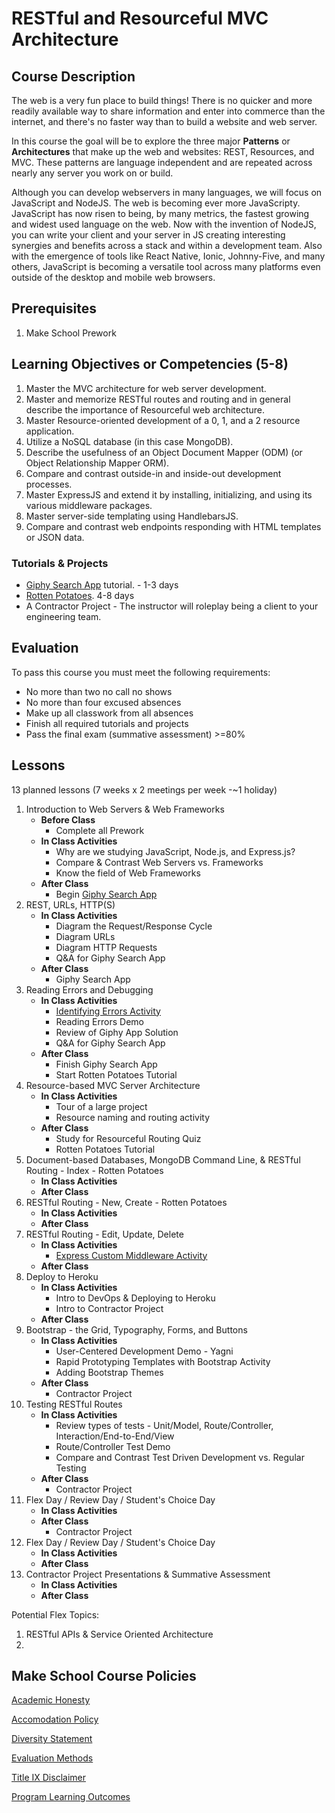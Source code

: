 # RESTful and Resourceful MVC Architecture

## Course Description

The web is a very fun place to build things! There is no quicker and more readily available way to share information and enter into commerce than the internet, and there's no faster way than to build a website and web server.

In this course the goal will be to explore the three major **Patterns** or **Architectures** that make up the web and websites: REST, Resources, and MVC. These patterns are language independent and are repeated across nearly any server you work on or build.

Although you can develop webservers in many languages, we will focus on JavaScript and NodeJS. The web is becoming ever more JavaScripty. JavaScript has now risen to being, by many metrics, the fastest growing and widest used language on the web. Now with the invention of NodeJS, you can write your client and your server in JS creating interesting synergies and benefits across a stack and within a development team. Also with the emergence of tools like React Native, Ionic, Johnny-Five, and many others, JavaScript is becoming a versatile tool across many platforms even outside of the desktop and mobile web browsers.

## Prerequisites

1. Make School Prework

## Learning Objectives or Competencies (5-8)

1. Master the MVC architecture for web server development.
1. Master and memorize RESTful routes and routing and in general describe the importance of Resourceful web architecture.
1. Master Resource-oriented development of a 0, 1, and a 2 resource application.
1. Utilize a NoSQL database (in this case MongoDB).
1. Describe the usefulness of an Object Document Mapper (ODM) (or Object Relationship Mapper ORM).
1. Compare and contrast outside-in and inside-out development processes.
1. Master ExpressJS and extend it by installing, initializing, and using its various middleware packages.
1. Master server-side templating using HandlebarsJS.
1. Compare and contrast web endpoints responding with HTML templates or JSON data.

### Tutorials & Projects

- [Giphy Search App](https://www.makeschool.com/online-courses/tutorials/giphy-search-app-with-node-js/your-node-environment) tutorial. - 1-3 days
- [Rotten Potatoes](https://www.makeschool.com/online-courses/tutorials/rotten-potatoes-movie-reviews-with-express-js/bootstrap-an-express-project). 4-8 days
- A Contractor Project - The instructor will roleplay being a client to your engineering team.

## Evaluation

To pass this course you must meet the following requirements:

- No more than two no call no shows
- No more than four excused absences
- Make up all classwork from all absences
- Finish all required tutorials and projects
- Pass the final exam (summative assessment) >=80%


## Lessons

13 planned lessons (7 weeks x 2 meetings per week -~1 holiday)

1. Introduction to Web Servers & Web Frameworks
    - **Before Class**
        -  Complete all Prework
    - **In Class Activities** 
        - Why are we studying JavaScript, Node.js, and Express.js?
        - Compare & Contrast Web Servers vs. Frameworks
        - Know the field of Web Frameworks
    - **After Class**
        - Begin [Giphy Search App](https://www.makeschool.com/online-courses/tutorials/giphy-search-app-with-node-js/your-node-environment)
1. REST, URLs, HTTP(S)
    - **In Class Activities**
        - Diagram the Request/Response Cycle
        - Diagram URLs
        - Diagram HTTP Requests
        - Q&A for Giphy Search App
    - **After Class**
        - Giphy Search App
1. Reading Errors and Debugging
    - **In Class Activities** 
        - [Identifying Errors Activity](https://developer.mozilla.org/en-US/docs/Web/JavaScript/Reference/Errors)
        - Reading Errors Demo
        - Review of Giphy App Solution
        - Q&A for Giphy Search App
    - **After Class**
        - Finish Giphy Search App 
        - Start Rotten Potatoes Tutorial
1. Resource-based MVC Server Architecture
    - **In Class Activities**
        - Tour of a large project
        - Resource naming and routing activity
    - **After Class**
        - Study for Resourceful Routing Quiz
        - Rotten Potatoes Tutorial
1. Document-based Databases, MongoDB Command Line, & RESTful Routing - Index - Rotten Potatoes
    - **In Class Activities**
    - **After Class**
1. RESTful Routing - New, Create - Rotten Potatoes
    - **In Class Activities**
    - **After Class**
1. RESTful Routing - Edit, Update, Delete
    - **In Class Activities**
        - [Express Custom Middleware Activity](https://expressjs.com/en/guide/writing-middleware.html)
    - **After Class**
1. Deploy to Heroku
    - **In Class Activities**
        - Intro to DevOps & Deploying to Heroku
        - Intro to Contractor Project
    - **After Class**
1. Bootstrap - the Grid, Typography, Forms, and Buttons 
    - **In Class Activities**
        - User-Centered Development Demo - Yagni
        - Rapid Prototyping Templates with Bootstrap Activity
        - Adding Bootstrap Themes
    - **After Class**
        - Contractor Project
1. Testing RESTful Routes
    - **In Class Activities**
        - Review types of tests - Unit/Model, Route/Controller, Interaction/End-to-End/View
        - Route/Controller Test Demo
        - Compare and Contrast Test Driven Development vs. Regular Testing
    - **After Class**
        - Contractor Project
1. Flex Day / Review Day / Student's Choice Day
    - **In Class Activities**
    - **After Class**
        - Contractor Project
1. Flex Day / Review Day / Student's Choice Day
    - **In Class Activities**
    - **After Class**
1. Contractor Project Presentations & Summative Assessment
    - **In Class Activities**
    - **After Class**

Potential Flex Topics:

1. RESTful APIs & Service Oriented Architecture 
1. 

## Make School Course Policies

[Academic Honesty](https://github.com/Product-College-Courses/Common-Syllabus-Sections/blob/master/Academic-Honesty-and-Plagiarism.md)

[Accomodation Policy](https://github.com/Product-College-Courses/Common-Syllabus-Sections/blob/master/Accommodation-Policy.md)

[Diversity Statement](https://github.com/Product-College-Courses/Common-Syllabus-Sections/blob/master/Diversity-Statement.md)

[Evaluation Methods](https://github.com/Product-College-Courses/Common-Syllabus-Sections/blob/master/Evaluation-Methods.md)

[Title IX Disclaimer](https://github.com/Product-College-Courses/Common-Syllabus-Sections/blob/master/Evaluations-Title-X-Disclaimer.md)

[Program Learning Outcomes](https://github.com/Product-College-Courses/Common-Syllabus-Sections/blob/master/Program-Learning-Outcomes.md)
